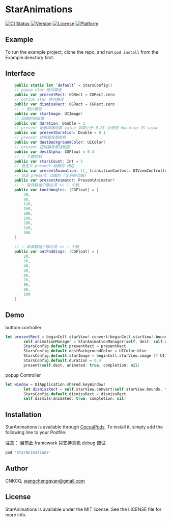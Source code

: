 # StarAnimations

[![CI Status](https://img.shields.io/travis/CNKCQ/StarAnimations.svg?style=flat)](https://travis-ci.org/CNKCQ/StarAnimations)
[![Version](https://img.shields.io/cocoapods/v/StarAnimations.svg?style=flat)](https://cocoapods.org/pods/StarAnimations)
[![License](https://img.shields.io/cocoapods/l/StarAnimations.svg?style=flat)](https://cocoapods.org/pods/StarAnimations)
[![Platform](https://img.shields.io/cocoapods/p/StarAnimations.svg?style=flat)](https://cocoapods.org/pods/StarAnimations)

## Example

To run the example project, clone the repo, and run `pod install` from the Example directory first.

## Interface
```swift
    public static let `default` = StarsConfig()
    // popup star 绝对路径
    public var presentRect: CGRect = CGRect.zero
    // bottom star 绝对路径
    public var dismissRect: CGRect = CGRect.zero
    // ✨ 图片模型
    public var starImage: UIImage!
    // 动画时间设置
    public var duration: Double = 1
    // present 动画间隔设置 value 如果小于 0.25 会使用 duration 的 value
    public var presentDuration: Double = 0.1
    // present 控制器背景颜色
    public var destBackgroundColor: UIColor?
    // present 控制器背景透明度
    public var destAlpha: CGFloat = 0.4
    // ✨ 个数控制
    public var starsCount: Int = 5
    // 自定义 present 动画的 闭包
    public var presentAnimation: ((_ transitionContext: UIViewControllerContextTransitioning, _ duration: Double) -> (Void))? = nil
    // 自定 present 动画的 (复杂的动画)
    public var presentAnimator: PresentAnimator?
    // 💥 旋转数组个数必须 >= ✨ 个数
    public var toothAngles: [CGFloat] = [
        40,
        80,
        120,
        160,
        200,
        240,
        280,
        320,
        360
    ]
    
    // 💥 距离数组个数必须 >= ✨ 个数
    public var outPaddings: [CGFloat] = [
        20,
        30,
        40,
        50,
        60,
        70,
        80,
        90,
        100
    ]

```

## Demo
bottom controller

```swift
let presentRect = beginCell.starView!.convert(beginCell.starView!.bounds, to: window)
        self.animationManager = StarAnimationManager(self, dest: self.dest)
        StarsConfig.default.presentRect = presentRect
        StarsConfig.default.destBackgroundColor = UIColor.blue
        StarsConfig.default.starImage = beginCell.starView.image ?? UIImage(named: "icon_star_filled_green-1")
        StarsConfig.default.duration = 0.4
        present(self.dest, animated: true, completion: nil)
```
popup Controller

```swift
let window = UIApplication.shared.keyWindow!
        let dismissRect = self.starView.convert(self.starView.bounds, to: window);
        StarsConfig.default.dismissRect = dismissRect
        self.dismiss(animated: true, completion: nil)
```

## Installation

StarAnimations is available through [CocoaPods](https://cocoapods.org). To install
it, simply add the following line to your Podfile:

注意： 目前此 framework 只支持真机 debug 调试

```ruby
pod 'StarAnimations'
```

## Author

CNKCQ, wangchengqvan@gmail.com

## License

StarAnimations is available under the MIT license. See the LICENSE file for more info.



